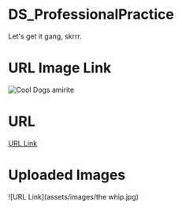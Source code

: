 # DS_ProfessionalPractice

Let's get it gang, skrrr.


# URL Image Link

![Cool Dogs amirite](https://static-bestcolleges.tosshub.com/2024/News/ByAPSToexWF9ceWmRGqhBozZpZdUavoDwKE3Kqcs.webp)


# URL 

[URL Link](https://www.google.com/)


# Uploaded Images
![URL Link](assets/images/the whip.jpg)
